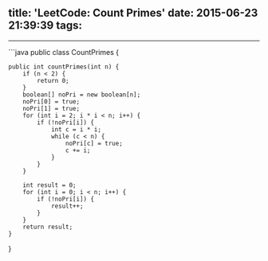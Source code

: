 title: 'LeetCode: Count Primes'
date: 2015-06-23 21:39:39
tags:
---
<hr/>   
```java
public class CountPrimes {

	public int countPrimes(int n) {
		if (n < 2) {
			return 0;
		}
		boolean[] noPri = new boolean[n];
		noPri[0] = true;
		noPri[1] = true;
		for (int i = 2; i * i < n; i++) {
			if (!noPri[i]) {
				int c = i * i;
				while (c < n) {
					noPri[c] = true;
					c += i;
				}
			}
		}

		int result = 0;
		for (int i = 0; i < n; i++) {
			if (!noPri[i]) {
				result++;
			}
		}
		return result;
	}
}
```